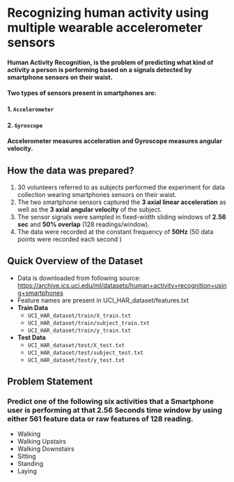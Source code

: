 # Recognizing human activity using multiple wearable accelerometer sensors
#### Human Activity Recognition, is the problem of predicting what kind of activity a person is performing based on a signals detected by smartphone sensors on their waist.
#### Two types of sensors present in smartphones are:
#### 1. `Accelerometer`
#### 2. `Gyroscope` 
#### Accelerometer measures acceleration and Gyroscope measures angular velocity.

## How the data was prepared?
1. 30 volunteers referred to as subjects  performed the experiment for data collection wearing smartphones sensors on their waist.
2. The two smartphone sensors captured the  **3 axial linear acceleration** as well as the  **3 axial angular velocity** of the subject.
3. The sensor signals were sampled in fixed-width sliding windows of **2.56 sec** and **50% overlap** (128 readings/window).
4. The data were recorded at the constant  frequency of **50Hz**  (50 data points  were recorded each second ) 

## Quick Overview of the Dataset
+ Data is downloaded from following source: 
https://archive.ics.uci.edu/ml/datasets/human+activity+recognition+using+smartphones
+ Feature names are present in UCI_HAR_dataset/features.txt
+ **Train Data**
  + `UCI_HAR_dataset/train/X_train.txt`
  + `UCI_HAR_dataset/train/subject_train.txt`
  + `UCI_HAR_dataset/train/y_train.txt`
+ **Test Data**
  + `UCI_HAR_dataset/test/X_test.txt`
  + `UCI_HAR_dataset/test/subject_test.txt`
  + `UCI_HAR_dataset/test/y_test.txt`
## Problem Statement 
### Predict one of the following six activities that a Smartphone user is performing at that 2.56 Seconds time window by using either 561 feature data or raw features of 128 reading.
- Walking
- Walking Upstairs
- Walking Downstairs
- Sitting
- Standing
- Laying


